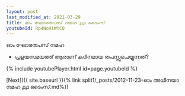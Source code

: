 ```yaml
---
layout: post
last_modified_at: 2021-03-29
title: ഓം ഘോരതപസ് നമഹ ൧൧ ടൈംസ്
youtubeId: Rp4No9iWtCQ
---
```

 
 
 ഓം ഘോരതപസ് നമഹ 
 
 -  പ്രളയസമയത്ത് ആരാണ് കഠിനമായ തപസ്സുചെയ്യുന്നത്? 
 
  
 
  
 
 
 
 
 
 


{% include youtubePlayer.html id=page.youtubeId %}
 
[Next]({{ site.baseurl }}{% link  split1/_posts/2012-11-23-ഓം അധീനയാ നമഹ ൧൧ ടൈംസ്.md%})
 
